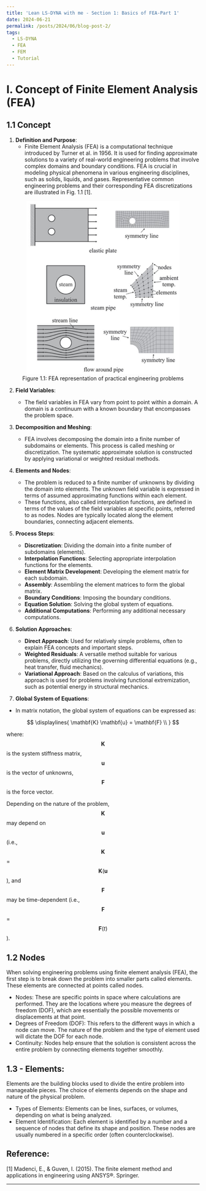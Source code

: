 ```yaml
---
title: 'Lean LS-DYNA with me - Section 1: Basics of FEA-Part 1'
date: 2024-06-21
permalink: /posts/2024/06/blog-post-2/
tags:
  - LS-DYNA
  - FEA
  - FEM
  - Tutorial
---
```


# I. Concept of Finite Element Analysis (FEA)

## 1.1 Concept
1. **Definition and Purpose**:
   - Finite Element Analysis (FEA) is a computational technique introduced by Turner et al. in 1956. It is used for finding approximate solutions to a variety of real-world engineering problems that involve complex domains and boundary conditions. FEA is crucial in modeling physical phenomena in various engineering disciplines, such as solids, liquids, and gases. Representative common engineering  problems and their corresponding FEA discretizations are illustrated in Fig. 1.1 [1].


<div style="text-align: center;">
  <figure>
    <img src='/images/learn_ls_dyna_with_me/section_1/fig1.1.JPG' width='400px' alt='Figure 1.1: FEA representation of practical engineering problems' />
    <figcaption>Figure 1.1: FEA representation of practical engineering problems</figcaption>
  </figure>
</div>



2. **Field Variables**:
   - The field variables in FEA vary from point to point within a domain. A domain is a continuum with a known boundary that encompasses the problem space.

3. **Decomposition and Meshing**:
   - FEA involves decomposing the domain into a finite number of subdomains or elements. This process is called meshing or discretization. The systematic approximate solution is constructed by applying variational or weighted residual methods.
  




4. **Elements and Nodes**:
   - The problem is reduced to a finite number of unknowns by dividing the domain into elements. The unknown field variable is expressed in terms of assumed approximating functions within each element.
   - These functions, also called interpolation functions, are defined in terms of the values of the field variables at specific points, referred to as nodes. Nodes are typically located along the element boundaries, connecting adjacent elements.

5. **Process Steps**:
   - **Discretization**: Dividing the domain into a finite number of subdomains (elements).
   - **Interpolation Functions**: Selecting appropriate interpolation functions for the elements.
   - **Element Matrix Development**: Developing the element matrix for each subdomain.
   - **Assembly**: Assembling the element matrices to form the global matrix.
   - **Boundary Conditions**: Imposing the boundary conditions.
   - **Equation Solution**: Solving the global system of equations.
   - **Additional Computations**: Performing any additional necessary computations.

6. **Solution Approaches**:
   - **Direct Approach**: Used for relatively simple problems, often to explain FEA concepts and important steps.
   - **Weighted Residuals**: A versatile method suitable for various problems, directly utilizing the governing differential equations (e.g., heat transfer, fluid mechanics).
   - **Variational Approach**: Based on the calculus of variations, this approach is used for problems involving functional extremization, such as potential energy in structural mechanics.

7. **Global System of Equations**:

- In matrix notation, the global system of equations can be expressed as:

$$
\displaylines{
\mathbf{K} \mathbf{u} = \mathbf{F} \\
}
$$

where:  
$$\mathbf{K}$$ is the system stiffness matrix,  
$$\mathbf{u}$$ is the vector of unknowns,  
$$\mathbf{F}$$ is the force vector.  

Depending on the nature of the problem, $$\mathbf{K}$$ may depend on $$\mathbf{u}$$ (i.e., $$\mathbf{K}$$ = $$\mathbf{K}(\mathbf{u}$$), and $$\mathbf{F}$$ may be time-dependent (i.e., $$\mathbf{F}$$ = $$\mathbf{F}(t)$$).


## 1.2 Nodes
When solving engineering problems using finite element analysis (FEA), the first step is to break down the problem into smaller parts called elements. These elements are connected at points called nodes.
- Nodes: These are specific points in space where calculations are performed. They are the locations where you measure the degrees of freedom (DOF), which are essentially the possible movements or displacements at that point.
- Degrees of Freedom (DOF): This refers to the different ways in which a node can move. The nature of the problem and the type of element used will dictate the DOF for each node.
- Continuity: Nodes help ensure that the solution is consistent across the entire problem by connecting elements together smoothly.

## 1.3 - Elements:

Elements are the building blocks used to divide the entire problem into manageable pieces. The choice of elements depends on the shape and nature of the physical problem.
- Types of Elements: Elements can be lines, surfaces, or volumes, depending on what is being analyzed.
- Element Identification: Each element is identified by a number and a sequence of nodes that define its shape and position. These nodes are usually numbered in a specific order (often counterclockwise).

## Reference:

[1] Madenci, E., & Guven, I. (2015). The finite element method and applications in engineering using ANSYS®. Springer.


------
